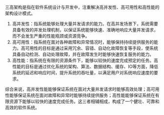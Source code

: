 三高架构是指在软件系统设计与开发中，注重解决高并发性、高可用性和高性能的架构设计模式。

1. 高并发性：指系统能够处理大量并发请求的能力。在高并发场景下，系统需要具备有效的并发处理机制，以保证系统能够快速、准确地响应大量并发请求，而不会发生严重的性能瓶颈或资源竞争。
2. 高可用性：指系统在面对各种故障和异常情况时，能够保持持续提供服务的能力。高可用性的目标是通过采用冗余、容错、自动化故障恢复等手段，使系统具备自动检测、自动处理故障，并在故障发生时能够快速恢复服务的能力。
3. 高性能：指系统在有限的资源条件下，能够以较快的速度完成预定的任务。高性能的目标是通过优化系统的架构、算法、数据结构、缓存、IO等方面，降低系统的延迟和响应时间，提升系统的吞吐量，以满足用户对系统响应速度的要求。

综合来说，高并发性能能够保证系统在面对大量并发请求时能够高效处理；高可用性能够保证系统在面对故障和异常时能够持续提供服务；高性能能够保证系统在有限资源下能够以较快的速度完成任务。这三者相辅相成，构成了一个健壮、可靠和高效的软件系统。
